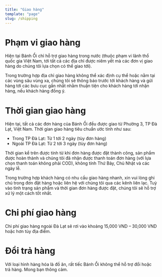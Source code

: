 ```yaml
---
title: "Giao hàng"
template: "page"
slug: /shipping
---
```


# Phạm vi giao hàng

Hiện tại Bánh Ổi chỉ hỗ trợ giao hàng trong nước (thuộc phạm vi lãnh thổ quốc gia Việt Nam, tới tất cả các địa chỉ được niêm yết mà các đơn vị giao hàng do chúng tôi lựa chọn có thể giao tới).

Trong trường hợp địa chỉ giao hàng không thể xác định cụ thể hoặc nằm tại các vùng sâu vùng xa, chúng tôi sẽ thông báo trước tới khách hàng và gửi hàng tới các bưu cục gần nhất nhằm thuận tiện cho khách hàng tới nhận hàng, nếu khách hàng đồng ý.

# Thời gian giao hàng

Hiện tại, tất cả các đơn hàng của Bánh Ổi đều được giao từ Phường 3, TP Đà Lạt, Việt Nam.
Thời gian giao hàng tiêu chuẩn ước tính như sau:

- Trong TP Đà Lạt: Từ 1 tới 2 ngày (tùy đơn hàng)
- Ngoài TP Đà Lạt: Từ 2 tới 3 ngày (tùy đơn hàng)

Thời gian kể trên được tính từ khi đơn hàng được đặt thành công, sản phẩm được hoàn thành và chúng tôi đã nhận được thanh toán đơn hàng (với lựa chọn thanh toán không phải COD), không tính Thứ Bảy, Chủ Nhật và các ngày lễ.

Trong trường hợp khách hàng có nhu cầu giao hàng nhanh, xin vui lòng ghi chú trong đơn đặt hàng hoặc liên hệ với chúng tôi qua các kênh liên lạc. Tuỳ vào tình trạng sản phẩm và thời gian đơn hàng được đặt, chúng tôi sẽ hỗ trợ xử lý một cách tốt nhất.

# Chi phí giao hàng

Chi phí giao hàng ngoài Đà Lạt sẽ rơi vào khoảng 15,000 VND – 30,000 VND hoặc hơn tùy địa điểm.

# Đổi trả hàng

Với loại hình hàng hóa là đồ ăn, rất tiếc Bánh Ổi không thể hỗ trợ đổi hoặc trả hàng. Mong bạn thông cảm.